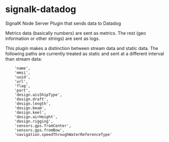 # signalk-datadog
SignalK Node Server Plugin that sends data to Datadog

Metrics data (basically numbers) are sent as metrics. The rest (geo information or other strings)
are sent as logs.

This plugin makes a distinction between stream data and static data. The following paths are currently
treated as static and sent at a different interval than stream data:
```
    'name',
    'mmsi',
    'uuid',
    'url',
    'flag',
    'port',
    'design.aisShipType',
    'design.draft',
    'design.length',
    'design.beam',
    'design.keel',
    'design.airHeight',
    'design.rigging',
    'sensors.gps.fromCenter',
    'sensors.gps.fromBow',
    'navigation.speedThroughWaterReferenceType'
```
